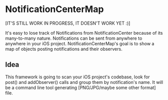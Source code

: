 # NotificationCenterMap

[IT'S STILL WORK IN PROGRESS, IT DOESN'T WORK YET :)]

It's easy to lose track of Notifications from NotificationCenter because of its many-to-many nature. Notifications can be sent from anywhere to anywhere in your iOS project. NotificationCenterMap's goal is to show a map of objects posting notifications and their observers.

## Idea

This framework is going to scan your iOS project's codebase, look for post() and addObserver() calls and group them by notification's name. It will be a command line tool generating [PNG/JPG/maybe some other format] file.
